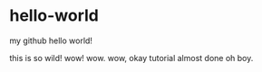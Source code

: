 # hello-world
my github hello world!


this is so wild! wow! wow. wow, okay tutorial almost done oh boy.
